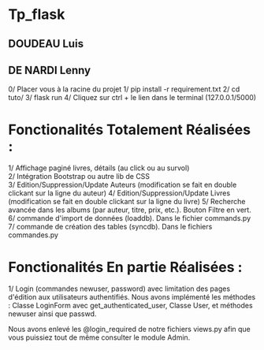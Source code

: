 # Tp_flask

## DOUDEAU Luis
## DE NARDI Lenny

0/ Placer vous à la racine du projet
1/ pip install -r requirement.txt
2/ cd tuto/
3/ flask run 
4/ Cliquez sur ctrl + le lien dans le terminal (127.0.0.1/5000)


# Fonctionalités Totalement Réalisées :

1/ Affichage paginé livres, détails (au click ou au survol)\
2/ Intégration Bootstrap ou autre lib de CSS\
3/ Edition/Suppression/Update Auteurs (modification se fait en double clickant sur la ligne du auteur)
4/ Edition/Suppression/Update Livres  (modification se fait en double clickant sur la ligne du livre)
5/ Recherche avancée dans les albums (par auteur, titre, prix, etc.). Bouton Filtre en vert. 
6/ commande d'import de données (loaddb). Dans le fichier commands.py
7/ commande de création des tables (syncdb). Dans le fichiers commandes.py


# Fonctionalités En partie Réalisées :

1/ Login (commandes newuser, password) avec limitation des pages d'édition aux utilisateurs authentifiés.
Nous avons implémenté les méthodes : Classe LoginForm avec get_authenticated_user, Classe User, et méthodes newuser ainsi que passwd.

Nous avons enlevé les @login_required de notre fichiers views.py afin que vous puissiez tout de même consulter le module Admin.
